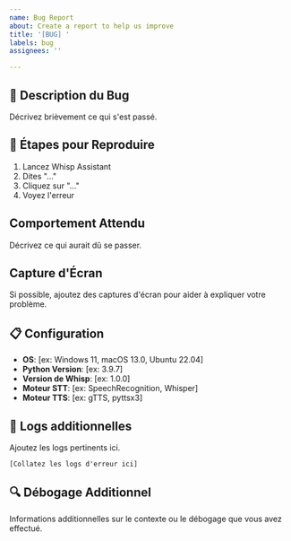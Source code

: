 ```yaml
---
name: Bug Report
about: Create a report to help us improve
title: '[BUG] '
labels: bug
assignees: ''

---
```


## 🐛 Description du Bug
Décrivez brièvement ce qui s'est passé.

## 🔄 Étapes pour Reproduire
1. Lancez Whisp Assistant
2. Dites "..."
3. Cliquez sur "..."
4. Voyez l'erreur

## Comportement Attendu
Décrivez ce qui aurait dû se passer.

## Capture d'Écran
Si possible, ajoutez des captures d'écran pour aider à expliquer votre problème.

## 📋 Configuration
- **OS**: [ex: Windows 11, macOS 13.0, Ubuntu 22.04]
- **Python Version**: [ex: 3.9.7]
- **Version de Whisp**: [ex: 1.0.0]
- **Moteur STT**: [ex: SpeechRecognition, Whisper]
- **Moteur TTS**: [ex: gTTS, pyttsx3]

## 📝 Logs additionnelles
Ajoutez les logs pertinents ici.

```
[Collatez les logs d'erreur ici]
```

## 🔍 Débogage Additionnel
Informations additionnelles sur le contexte ou le débogage que vous avez effectué.